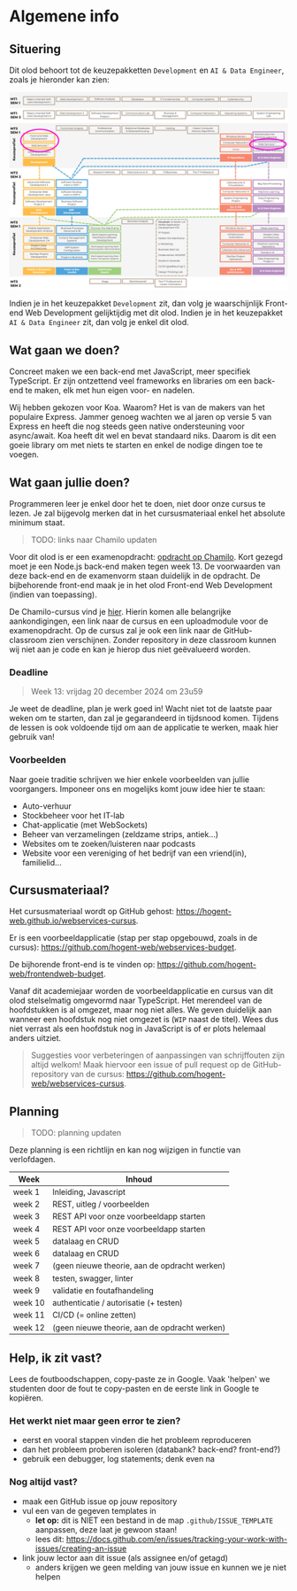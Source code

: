 # Algemene info

## Situering

Dit olod behoort tot de keuzepakketten `Development` en `AI & Data Engineer`, zoals je hieronder kan zien:

![Dit olod in de keuzepakketten](/images/MT_olods.png ':size=70%')

Indien je in het keuzepakket `Development` zit, dan volg je waarschijnlijk Front-end Web Development gelijktijdig met dit olod. Indien je in het keuzepakket `AI & Data Engineer` zit, dan volg je enkel dit olod.

## Wat gaan we doen?

Concreet maken we een back-end met JavaScript, meer specifiek TypeScript. Er zijn ontzettend veel frameworks en libraries om een back-end te maken, elk met hun eigen voor- en nadelen.

Wij hebben gekozen voor Koa. Waarom? Het is van de makers van het populaire Express. Jammer genoeg wachten we al jaren op versie 5 van Express en heeft die nog steeds geen native ondersteuning voor async/await. Koa heeft dit wel en bevat standaard niks. Daarom is dit een goeie library om met niets te starten en enkel de nodige dingen toe te voegen.

## Wat gaan jullie doen?

Programmeren leer je enkel door het te doen, niet door onze cursus te lezen. Je zal bijgevolg merken dat in het cursusmateriaal enkel het absolute minimum staat.

> TODO: links naar Chamilo updaten

Voor dit olod is er een examenopdracht: [opdracht op Chamilo](https://chamilo.hogent.be/index.php?go=CourseViewer&application=Chamilo%5CApplication%5CWeblcms&course=58946&tool=Document&browser=Table&tool_action=Viewer&publication=2201044). Kort gezegd moet je een Node.js back-end maken tegen week 13. De voorwaarden van deze back-end en de examenvorm staan duidelijk in de opdracht. De bijbehorende front-end maak je in het olod Front-end Web Development (indien van toepassing).

De Chamilo-cursus vind je [hier](https://chamilo.hogent.be/index.php?application=Chamilo%5CApplication%5CWeblcms&go=CourseViewer&course=58946). Hierin komen alle belangrijke aankondigingen, een link naar de cursus en een uploadmodule voor de examenopdracht. Op de cursus zal je ook een link naar de GitHub-classroom zien verschijnen. Zonder repository in deze classroom kunnen wij niet aan je code en kan je hierop dus niet geëvalueerd worden.

### Deadline

> Week 13: vrijdag 20 december 2024 om 23u59

Je weet de deadline, plan je werk goed in! Wacht niet tot de laatste paar weken om te starten, dan zal je gegarandeerd in tijdsnood komen. Tijdens de lessen is ook voldoende tijd om aan de applicatie te werken, maak hier gebruik van!

### Voorbeelden

Naar goeie traditie schrijven we hier enkele voorbeelden van jullie voorgangers. Imponeer ons en mogelijks komt jouw idee hier te staan:

- Auto-verhuur
- Stockbeheer voor het IT-lab
- Chat-applicatie (met WebSockets)
- Beheer van verzamelingen (zeldzame strips, antiek...)
- Websites om te zoeken/luisteren naar podcasts
- Website voor een vereniging of het bedrijf van een vriend(in), familielid...

## Cursusmateriaal?

Het cursusmateriaal wordt op GitHub gehost: <https://hogent-web.github.io/webservices-cursus>.

Er is een voorbeeldapplicatie (stap per stap opgebouwd, zoals in de cursus): <https://github.com/hogent-web/webservices-budget>.

De bijhorende front-end is te vinden op: <https://github.com/hogent-web/frontendweb-budget>.

Vanaf dit academiejaar worden de voorbeeldapplicatie en cursus van dit olod stelselmatig omgevormd naar TypeScript. Het merendeel van de hoofdstukken is al omgezet, maar nog niet alles. We geven duidelijk aan wanneer een hoofdstuk nog niet omgezet is (`WIP` naast de titel). Wees dus niet verrast als een hoofdstuk nog in JavaScript is of er plots helemaal anders uitziet.

> Suggesties voor verbeteringen of aanpassingen van schrijffouten zijn altijd welkom! Maak hiervoor een issue of pull request op de GitHub-repository van de cursus: <https://github.com/hogent-web/webservices-cursus>.

## Planning

> TODO: planning updaten

Deze planning is een richtlijn en kan nog wijzigen in functie van verlofdagen.

| Week    | Inhoud                                        |
| ------- | --------------------------------------------- |
| week 1  | Inleiding, Javascript                         |
| week 2  | REST, uitleg / voorbeelden                    |
| week 3  | REST API voor onze voorbeeldapp starten       |
| week 4  | REST API voor onze voorbeeldapp starten       |
| week 5  | datalaag en CRUD                              |
| week 6  | datalaag en CRUD                              |
| week 7  | (geen nieuwe theorie, aan de opdracht werken) |
| week 8  | testen, swagger, linter                       |
| week 9  | validatie en foutafhandeling                  |
| week 10 | authenticatie / autorisatie (+ testen)        |
| week 11 | CI/CD (= online zetten)                       |
| week 12 | (geen nieuwe theorie, aan de opdracht werken) |

## Help, ik zit vast?

Lees de foutboodschappen, copy-paste ze in Google. Vaak 'helpen' we studenten door de fout te copy-pasten en de eerste link in Google te kopiëren.

### Het werkt niet maar geen error te zien?

- eerst en vooral stappen vinden die het probleem reproduceren
- dan het probleem proberen isoleren (databank? back-end? front-end?)
- gebruik een debugger, log statements; denk even na

### Nog altijd vast?

- maak een GitHub issue op jouw repository
- vul een van de gegeven templates in
  - **let op:** dit is NIET een bestand in de map `.github/ISSUE_TEMPLATE` aanpassen, deze laat je gewoon staan!
  - lees dit: <https://docs.github.com/en/issues/tracking-your-work-with-issues/creating-an-issue>
- link jouw lector aan dit issue (als assignee en/of getagd)
  - anders krijgen we geen melding van jouw issue en kunnen we je niet helpen
